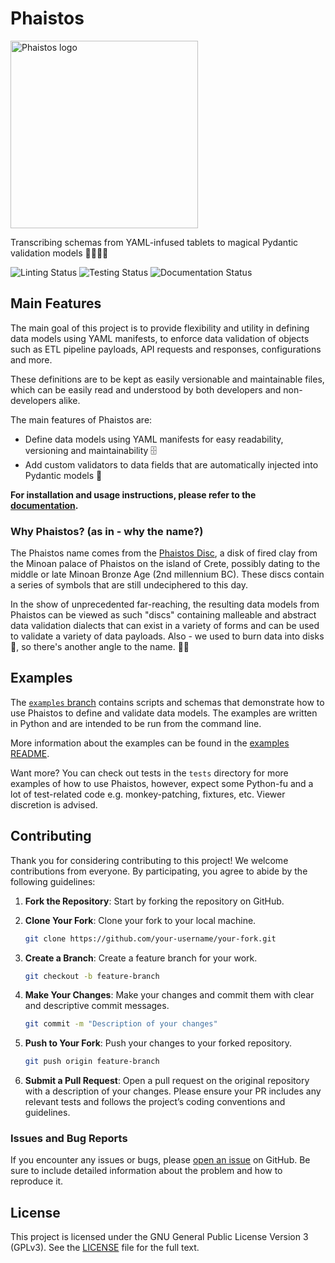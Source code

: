 # Phaistos

<img
    src=".github/assets/phaistos.png"
    alt="Phaistos logo"
    height="300"
/>

Transcribing schemas from YAML-infused tablets to magical Pydantic validation models 🧙‍♂️🧙‍♀️

![Linting Status](https://github.com/kamilrybacki/Phaistos/actions/workflows/lint-code.yml/badge.svg)
![Testing Status](https://github.com/kamilrybacki/Phaistos/actions/workflows/code-tests.yml/badge.svg)
![Documentation Status](https://readthedocs.org/projects/phaistos/badge/?version=latest)

## Main Features

The main goal of this project is to provide flexibility and utility in defining data models using YAML manifests,
to enforce data validation of objects such as ETL pipeline payloads, API requests and responses, configurations and more.

These definitions are to be kept as easily versionable and maintainable files, which can be easily read and understood by
both developers and non-developers alike.

The main features of Phaistos are:

* Define data models using YAML manifests for easy readability, versioning and maintainability 🗄️
* Add custom validators to data fields that are automatically injected into Pydantic models 💉

**For installation and usage instructions, please refer to the [documentation].**

### Why Phaistos? (as in - why the name?)

The Phaistos name comes from the [Phaistos Disc], a disk of fired clay from the Minoan palace of Phaistos on the island of Crete, possibly dating to the middle or late Minoan Bronze Age (2nd millennium BC). These discs contain a series of symbols that are still undeciphered to this day.

In the show of unprecedented far-reaching, the resulting data models from Phaistos can be viewed as such "discs" containing malleable and abstract data validation dialects that can exist in a variety of forms and can be used to validate a variety of data payloads. Also - we used to burn data into disks 💽, so there's another angle to the name. 🤷‍♂️

## Examples

The [`examples` branch] contains scripts and schemas that demonstrate how to use Phaistos to define and validate data models. The examples are written in Python and are intended to be run from the command line.

More information about the examples can be found in the [examples README](examples/README.md).

Want more? You can check out tests in the `tests` directory for more examples of how to use Phaistos, however, expect some Python-fu and a lot of test-related code
e.g. monkey-patching, fixtures, etc. Viewer discretion is advised.

## Contributing

Thank you for considering contributing to this project! We welcome contributions from everyone. By participating, you agree to abide by the following guidelines:

1. **Fork the Repository**: Start by forking the repository on GitHub.
2. **Clone Your Fork**: Clone your fork to your local machine.

    ```sh
    git clone https://github.com/your-username/your-fork.git
    ```

3. **Create a Branch**: Create a feature branch for your work.

    ```sh
    git checkout -b feature-branch
    ```

4. **Make Your Changes**: Make your changes and commit them with clear and descriptive commit messages.

    ```sh
    git commit -m "Description of your changes"
    ```

5. **Push to Your Fork**: Push your changes to your forked repository.

    ```sh
    git push origin feature-branch
    ```

6. **Submit a Pull Request**: Open a pull request on the original repository with a description of your changes. Please ensure your PR includes any relevant tests and follows the project’s coding conventions and guidelines.

### Issues and Bug Reports

If you encounter any issues or bugs, please [open an issue] on GitHub. Be sure to include detailed information about the problem and how to reproduce it.

## License

This project is licensed under the GNU General Public License Version 3 (GPLv3). See the [LICENSE](LICENSE) file for the full text.

[documentation]: https://phaistos.readthedocs.io/en/latest/
[Phaistos Disc]: https://en.wikipedia.org/wiki/Phaistos_Disc
[`examples` branch]: https://github.com/kamilrybacki/Phaistos/tree/examples
[open an issue]: https://github.com/your-repository/issues
